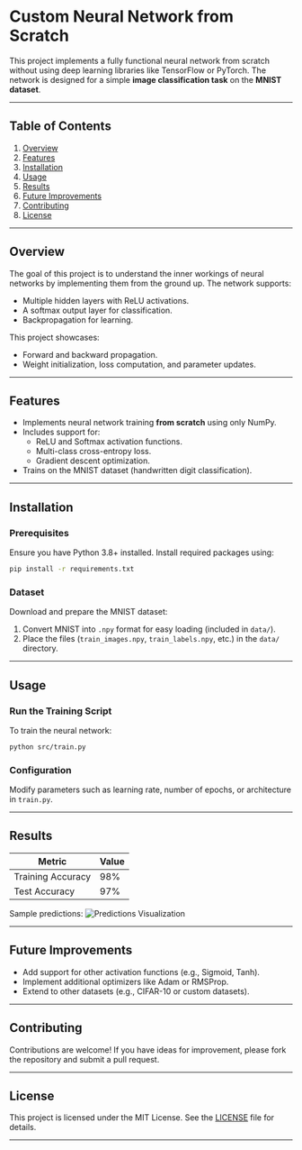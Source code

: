 
# **Custom Neural Network from Scratch**

This project implements a fully functional neural network from scratch without using deep learning libraries like TensorFlow or PyTorch. The network is designed for a simple **image classification task** on the **MNIST dataset**.

---

## **Table of Contents**
1. [Overview](#overview)
2. [Features](#features)
3. [Installation](#installation)
4. [Usage](#usage)
5. [Results](#results)
6. [Future Improvements](#future-improvements)
7. [Contributing](#contributing)
8. [License](#license)

---

## **Overview**

The goal of this project is to understand the inner workings of neural networks by implementing them from the ground up. The network supports:
- Multiple hidden layers with ReLU activations.
- A softmax output layer for classification.
- Backpropagation for learning.

This project showcases:
- Forward and backward propagation.
- Weight initialization, loss computation, and parameter updates.

---

## **Features**
- Implements neural network training **from scratch** using only NumPy.
- Includes support for:
  - ReLU and Softmax activation functions.
  - Multi-class cross-entropy loss.
  - Gradient descent optimization.
- Trains on the MNIST dataset (handwritten digit classification).

---

## **Installation**

### Prerequisites
Ensure you have Python 3.8+ installed. Install required packages using:

```bash
pip install -r requirements.txt
```

### Dataset
Download and prepare the MNIST dataset:
1. Convert MNIST into `.npy` format for easy loading (included in `data/`).
2. Place the files (`train_images.npy`, `train_labels.npy`, etc.) in the `data/` directory.

---

## **Usage**

### Run the Training Script
To train the neural network:
```bash
python src/train.py
```

### Configuration
Modify parameters such as learning rate, number of epochs, or architecture in `train.py`.

---

## **Results**

| Metric         | Value        |
|----------------|--------------|
| Training Accuracy | 98%         |
| Test Accuracy      | 97%         |

Sample predictions:
![Predictions Visualization](path_to_image.png)

---

## **Future Improvements**
- Add support for other activation functions (e.g., Sigmoid, Tanh).
- Implement additional optimizers like Adam or RMSProp.
- Extend to other datasets (e.g., CIFAR-10 or custom datasets).

---

## **Contributing**

Contributions are welcome! If you have ideas for improvement, please fork the repository and submit a pull request.

---

## **License**

This project is licensed under the MIT License. See the [LICENSE](LICENSE) file for details.

---
